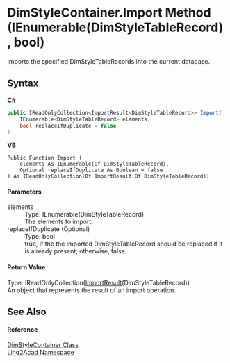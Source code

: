 # DimStyleContainer.Import Method (IEnumerable(DimStyleTableRecord), bool)
 

Imports the specified DimStyleTableRecords into the current database.

## Syntax

**C#**<br />
``` C#
public IReadOnlyCollection<ImportResult<DimStyleTableRecord>> Import(
	IEnumerable<DimStyleTableRecord> elements,
	bool replaceIfDuplicate = false
)
```

**VB**<br />
``` VB
Public Function Import ( 
	elements As IEnumerable(Of DimStyleTableRecord),
	Optional replaceIfDuplicate As Boolean = false
) As IReadOnlyCollection(Of ImportResult(Of DimStyleTableRecord))
```


#### Parameters
<dl><dt>elements</dt><dd>Type: IEnumerable(DimStyleTableRecord)<br />The elements to import.</dd><dt>replaceIfDuplicate (Optional)</dt><dd>Type: bool<br />true, if the the imported DimStyleTableRecord should be replaced if it is already present; otherwise, false.</dd></dl>

#### Return Value
Type: IReadOnlyCollection(<a href="T_Linq2Acad_ImportResult_1.md">ImportResult</a>(DimStyleTableRecord))<br />An object that represents the result of an import operation.

## See Also


#### Reference
<a href="T_Linq2Acad_DimStyleContainer.md">DimStyleContainer Class</a><br /><a href="N_Linq2Acad.md">Linq2Acad Namespace</a><br />
